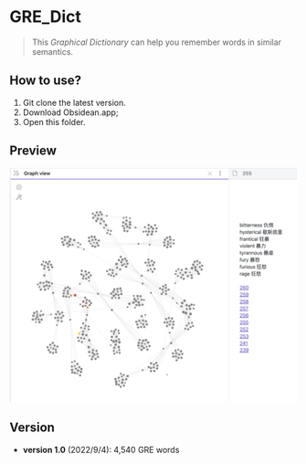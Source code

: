 # GRE_Dict

> This *Graphical Dictionary* can help you remember words in similar semantics.

## How to use?

1. Git clone the latest version.
2. Download Obsidean.app;
3. Open this folder.

## Preview

![](preview.png)


## Version

- **version 1.0** (2022/9/4): 4,540 GRE words 